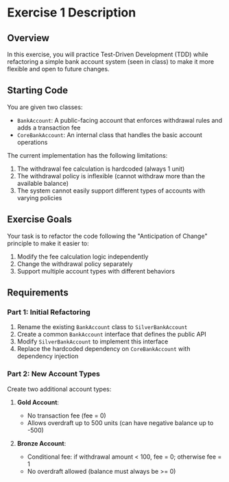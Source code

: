 # Exercise 1 Description

## Overview
In this exercise, you will practice Test-Driven Development (TDD) while refactoring a simple bank
account system (seen in class) to make it more flexible and open to future changes.

## Starting Code
You are given two classes:
- `BankAccount`: A public-facing account that enforces withdrawal rules and adds a transaction fee
- `CoreBankAccount`: An internal class that handles the basic account operations

The current implementation has the following limitations:
1. The withdrawal fee calculation is hardcoded (always 1 unit)
2. The withdrawal policy is inflexible (cannot withdraw more than the available balance)
3. The system cannot easily support different types of accounts with varying policies

## Exercise Goals
Your task is to refactor the code following the "Anticipation of Change" principle to make it easier to:
1. Modify the fee calculation logic independently
2. Change the withdrawal policy separately
3. Support multiple account types with different behaviors

## Requirements

### Part 1: Initial Refactoring
1. Rename the existing `BankAccount` class to `SilverBankAccount`
2. Create a common `BankAccount` interface that defines the public API
3. Modify `SilverBankAccount` to implement this interface
4. Replace the hardcoded dependency on `CoreBankAccount` with dependency injection

### Part 2: New Account Types
Create two additional account types:
1. **Gold Account**:
    - No transaction fee (fee = 0)
    - Allows overdraft up to 500 units (can have negative balance up to -500)

2. **Bronze Account**:
    - Conditional fee: if withdrawal amount < 100, fee = 0; otherwise fee = 1
    - No overdraft allowed (balance must always be >= 0)
